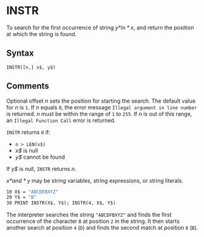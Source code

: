 # INSTR

To search for the first occurrence of string *y$* in *x$*, and return the position at which the string is found.

## Syntax

`INSTR([n,] x$, y$)`

## Comments

Optional offset *n* sets the position for starting the search. The default value for *n* is `1`. If *n* equals `0`, the error message `Illegal argument in line number` is returned. *n* must be within the range of `1` to `255`. If *n* is out of this range, an `Illegal Function Call` error is returned.

`INSTR` returns `0` if:

- `n > LEN(x$)`
- *x$* is null
- *y$* cannot be found

If *y$* is null, `INSTR` returns *n*.

*x$* and *y$* may be string variables, string expressions, or string literals.

```vb
10 X$ = "ABCDEBXYZ"
20 Y$ = "B"
30 PRINT INSTR(X$, Y$); INSTR(4, X$, Y$)
```

The interpreter searches the string `"ABCDFBXYZ"` and finds the first occurrence of the character `B` at position `2` in the string. It then starts another search at position `4` (`D`) and finds the second match at position `6` (`B`).
